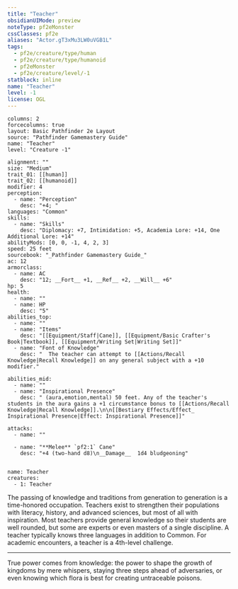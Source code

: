 ```yaml
---
title: "Teacher"
obsidianUIMode: preview
noteType: pf2eMonster
cssClasses: pf2e
aliases: "Actor.gT3xMu3LW0uVGB1L" 
tags:
  - pf2e/creature/type/human
  - pf2e/creature/type/humanoid
  - pf2eMonster
  - pf2e/creature/level/-1
statblock: inline
name: "Teacher"
level: -1
license: OGL
---
```


```statblock
columns: 2
forcecolumns: true
layout: Basic Pathfinder 2e Layout
source: "Pathfinder Gamemastery Guide"
name: "Teacher"
level: "Creature -1"

alignment: ""
size: "Medium"
trait_01: [[human]]
trait_02: [[humanoid]]
modifier: 4
perception:
  - name: "Perception"
    desc: "+4; "
languages: "Common"
skills:
  - name: "Skills"
    desc: "Diplomacy: +7, Intimidation: +5, Academia Lore: +14, One Additional Lore: +14"
abilityMods: [0, 0, -1, 4, 2, 3]
speed: 25 feet
sourcebook: "_Pathfinder Gamemastery Guide_"
ac: 12
armorclass:
  - name: AC
    desc: "12; __Fort__ +1, __Ref__ +2, __Will__ +6"
hp: 5
health:
  - name: ""
  - name: HP
    desc: "5"
abilities_top:
  - name: ""
  - name: "Items"
    desc: "[[Equipment/Staff|Cane]], [[Equipment/Basic Crafter's Book|Textbook]], [[Equipment/Writing Set|Writing Set]]"
  - name: "Font of Knowledge"
    desc: "  The teacher can attempt to [[Actions/Recall Knowledge|Recall Knowledge]] on any general subject with a +10 modifier."

abilities_mid:
  - name: ""
  - name: "Inspirational Presence"
    desc: " (aura,emotion,mental) 50 feet. Any of the teacher's students in the aura gains a +1 circumstance bonus to [[Actions/Recall Knowledge|Recall Knowledge]].\n\n[[Bestiary Effects/Effect_ Inspirational Presence|Effect: Inspirational Presence]]"

attacks:
  - name: ""

  - name: "**Melee** `pf2:1` Cane"
    desc: "+4 (two-hand d8)\n__Damage__  1d4 bludgeoning"
 
```

```encounter-table
name: Teacher
creatures:
  - 1: Teacher
```



The passing of knowledge and traditions from generation to generation is a time-honored occupation. Teachers exist to strengthen their populations with literacy, history, and advanced sciences, but most of all with inspiration. Most teachers provide general knowledge so their students are well rounded, but some are experts or even masters of a single discipline. A teacher typically knows three languages in addition to Common. For academic encounters, a teacher is a 4th-level challenge.

* * *

True power comes from knowledge: the power to shape the growth of kingdoms by mere whispers, staying three steps ahead of adversaries, or even knowing which flora is best for creating untraceable poisons.
